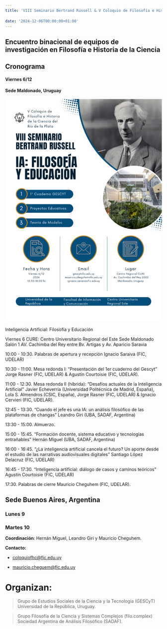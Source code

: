 ```yaml
---
title: 'VIII Seminario Bertrand Russell & V Coloquio de Filosofía e Historia de la Ciencia del Río de la Plata'

date: '2024-12-06T00:00:00+01:00'
---
```




## Encuentro binacional de equipos de investigación en Filosofía e Historia de la Ciencia


## Cronograma

#### Viernes 6/12

#### Sede Maldonado, Uruguay

![image](./russell_1.png)

Inteligencia Artificial: Filosofía y Educación

Viernes 6
CURE: Centro Universitario Regional del Este
Sede Maldonado
Salón 1
AV. Cachimba del Rey entre Bv. Artigas y Av. Aparicio Saravia

10:00 - 10:30. Palabras de apertura y recepción
Ignacio Saraiva (FIC, UDELAR)

10:30 - 11:00. Mesa redonda I: “Presentación del 1er cuaderno del Gescyt”
Jorge Rasner (FIC, UDELAR) & Agustín Courtoisie (FIC, UDELAR).

11:00 - 12:30. Mesa redonda II (híbrida): “Desafíos actuales de la Inteligencia
Artificial”
Javier Echeverría (Universidad Politécnica de Madrid, España), Lola S.
Almendros (CSIC, España), Jorge Rasner (FIC, UDELAR) & Ignacio Cervieri
(FIC, UDELAR).

12:45 - 13:30. “Cuando el jefe es una IA: un análisis filosófico de las plataformas de
changas”
Leandro Giri (UBA, SADAF, Argentina)

13:30 - 15:00. Almuerzo.

15:00 - 15:45. “Formación docente, sistema educativo y tecnologías entrañables”
Hernán Miguel (UBA, SADAF, Argentina)

16:00 - 16:45. “¿La inteligencia artificial cancela el futuro? Un aporte desde el
estudio de las narrativas audiovisuales digitales”
Santiago López Delacruz (FIC, UDELAR)

16:45 - 17:30. “Inteligencia artificial: diálogo de casos y caminos teóricos”
Agustín Courtoisie (FIC, UDELAR)

17:30. Palabras de cierre
Mauricio Cheguhem (FIC, UDELAR).

## Sede Buenos Aires, Argentina

### Lunes 9

### Martes 10

**Coordinación**: Hernán Miguel, Leandro Giri y Mauricio Cheguhem.

**Contacto:**

* [coloquiofhc@fic.edu.uy](mailto:coloquiofhc@fic.edu.uy)

* [mauricio.cheguem@fic.edu.uy](mailto:mauricio.cheguem@fic.edu.uy)

# Organizan:

> Grupo de Estudios Sociales de la Ciencia y la Tecnología (GESCyT)
> Universidad de la República, Uruguay.

> Grupo Filosofía de la Ciencia y Sistemas Complejos (filo.complex)
> Sociedad Argentina de Análisis Filosófico (SADAF).

